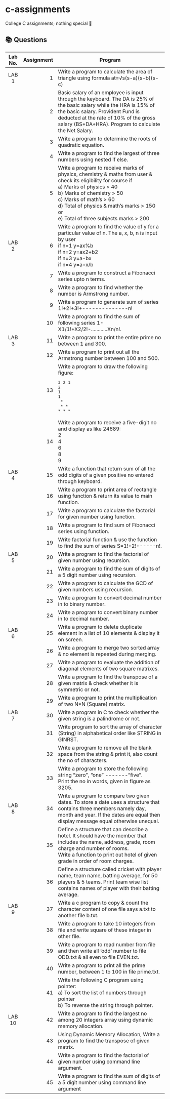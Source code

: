 # c-assignments
College C assignments; nothing special :shrug:

## :books: Questions
| Lab No. | Assignment | Program |
|:--------:|-------------:|----------|
LAB 1 | 1 | Write a program to calculate the area of triangle using formula at=√s(s-a)(s-b)(s-c) |
|  | 2 | Basic salary of an employee is input through the keyboard. The DA is 25% of the basic salary while the HRA is 15% of the basic salary. Provident Fund is deducted at the rate of 10% of the gross salary (BS+DA+HRA). Program to calculate the Net Salary. |
|  | 3 | Write a program to determine the roots of quadratic equation.  
|  | 4 | Write a program to find the largest of three numbers using nested if else. |
|  | 5 | Write a program to receive marks of physics, chemistry & maths from user & check its eligibility for course if</br>a) Marks of physics > 40</br>b) Marks of chemistry > 50</br>c) Marks of math’s > 60</br>d) Total of physics & math’s marks > 150</br>or</br>e) Total of three subjects marks > 200 |
| LAB 2 | 6 | Write a program to find the value of y for a particular value of n. The a, x, b, n is input by user</br>if n=1 y=ax%b</br>if n=2 y=ax2+b2</br>if n=3 y=a-bx</br>if n=4 y=a+x/b |
|  | 7 | Write a program to construct a Fibonacci series upto n terms.
|  | 8 | Write a program to find whether the number is Armstrong number. |
|  | 9 | Write a program to generate sum of series 1!+2!+3!+--------------n! |
|  | 10 | Write a program to find the sum of following series 1-X1/1!+X2/2!-............Xn/n!. |
| LAB 3 | 11 | Write a program to print the entire prime no between 1 and 300. |
|  | 12 | Write a program to print out all the Armstrong number between 100 and 500. |
|  | 13 | Write a program to draw the following figure:</br><pre>3 2 1<br>2 1<br>1<br>  \*<br> \* \*<br>\* \* \*<br></pre> |
|  |14 | Write a program to receive a five-digit no and display as like 24689:<br>2<br>4<br>6<br>8<br>9 |
| LAB 4 | 15 | Write a function that return sum of all the odd digits of a given positive no entered through keyboard. |
|  |16 | Write a program to print area of rectangle using function & return its value to main function. |
|  | 17 | Write a program to calculate the factorial for given number using function. |
|  | 18 | Write a program to find sum of Fibonacci series using function. |
|  | 19 | Write factorial function & use the function to find the sum of series S=1!+2!+-----n!. |
| LAB 5 | 20 | Write a program to find the factorial of given number using recursion. |
|  | 21 | Write a program to find the sum of digits of a 5 digit number using recursion. |
|  | 22 | Write a program to calculate the GCD of given numbers using recursion. |
|  |23 | Write a program to convert decimal number in to binary number. |
|  | 24 | Write a program to convert binary number in to decimal number. |
| LAB 6 | 25 | Write a program to delete duplicate element in a list of 10 elements & display it on screen. |
|  | 26 | Write a program to merge two sorted array & no element is repeated during merging. |
|  | 27 | Write a program to evaluate the addition of diagonal elements of two square matrixes. |
|  | 28 | Write a program to find the transpose of a given matrix & check whether it is symmetric or not. |
|  | 29 | Write a program to print the multiplication of two N\*N (Square) matrix. |
| LAB 7 | 30 | Write a program in C to check whether the given string is a palindrome or not. |
|  | 31 | Write program to sort the array of character (String) in alphabetical order like STRING in GINRST. |
|  | 32 | Write a program to remove all the blank space from the string & print it, also count the no of characters. |
|  | 33 | Write a program to store the following string “zero”, “one” -------“five”.</br>Print the no in words, given in figure as 3205. |
| LAB 8 | 34 | Write a program to compare two given dates. To store a date uses a structure that contains three members namely day, month and year. If the dates are equal then display message equal otherwise unequal. |
|  | 35 | Define a structure that can describe a hotel. It should have the member that includes the name, address, grade, room charge and number of rooms.<br>Write a function to print out hotel of given grade in order of room charges. |
|  | 36 | Define a structure called cricket with player name, team name, batting average, for 50 players & 5 teams. Print team wise list contains names of player with their batting average. |
| LAB 9 | 37 | Write a c program to copy & count the character content of one file says a.txt to another file b.txt. |
|  | 38 | Write a program to take 10 integers from file and write square of these integer in other file. |
|  | 39 | Write a program to read number from file and then write all ‘odd’ number to file ODD.txt & all even to file EVEN.txt. |
|  | 40 | Write a program to print all the prime number, between 1 to 100 in file prime.txt. |
|  | 41 | Write the following C program using pointer:<br>a) To sort the list of numbers through pointer<br>b) To reverse the string through pointer. |
| LAB 10 | 42 | Write a program to find the largest no among 20 integers array using dynamic memory allocation. |
|  | 43 | Using Dynamic Memory Allocation, Write a program to find the transpose of given matrix. |
|  | 44 | Write a program to find the factorial of given number using command line argument. |
|  | 45 | Write a program to find the sum of digits of a 5 digit number using command line argument |
